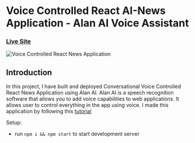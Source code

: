 # Voice Controlled React AI-News Application - Alan AI Voice Assistant

### [Live Site](https://alan-news-app.netlify.app/)

![Voice Controlled React News Application](https://i.ibb.co/TcF5rp2/ai-news.png)

## Introduction

In this project, I have built and deployed Conversational Voice Controlled React News Application using Alan AI. Alan AI is a speech recognition software that allows you to add voice capabilities to web applications. It allows user to control everything in the app using voice. I made this application by following this [tutorial](https://www.youtube.com/watch?v=rqw3OftE5sA)

Setup:

- run `npm i && npm start` to start development server
